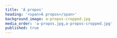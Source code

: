 ```yaml
---
title: 'À propos'
heading: '<span>À propos</span>'
background_image: a-propos-cropped.jpg
media_order: 'a-propos.jpg,a-propos-cropped.jpg'
published: true
---
```



